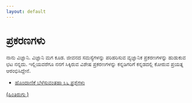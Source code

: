 ```yaml
---
layout: default
---
```


# [](#header-3)ಪ್ರಕರಣಗಳು 

ನಾನು ವಿಜ್ಞಾನಿ. ವಿಜ್ಞಾನಿ ಮಗ ಕೂಡ. ಜೀವನದ ಸಮಸ್ಯೆಗಳನ್ನು ಪರಿಹರಿಸುವ ವ್ಯಜ್ಞಾನಿಕ ಪ್ರಕರಣಗಳನ್ನು ಹುಡುಕುವ ಛಟ ನನ್ನದು. ಇಲ್ಲಿಯವರೆಗೂ ನನಗೆ ಸಿಕ್ಕಿರುವ ವಿಶೇಷ ಪ್ರಕರಣಗಳನ್ನು ಕನ್ನಡಿಗರಿಗೆ ಕನ್ನಡದಲ್ಲಿ ಕೋರುವ ಪ್ರಯತ್ನ ಆರಂಭಿಸಿದ್ದೇನೆ.  

- [ಹೊಂದಾಣಿಕೆ ಬೆಳೆಸುವಂತಹಾ ೩೬ ಪ್ರಶ್ನೆಗಳು](ggia-36-questions-translation.md)

[(ಹಿಂತಿರುಗು )](index)
